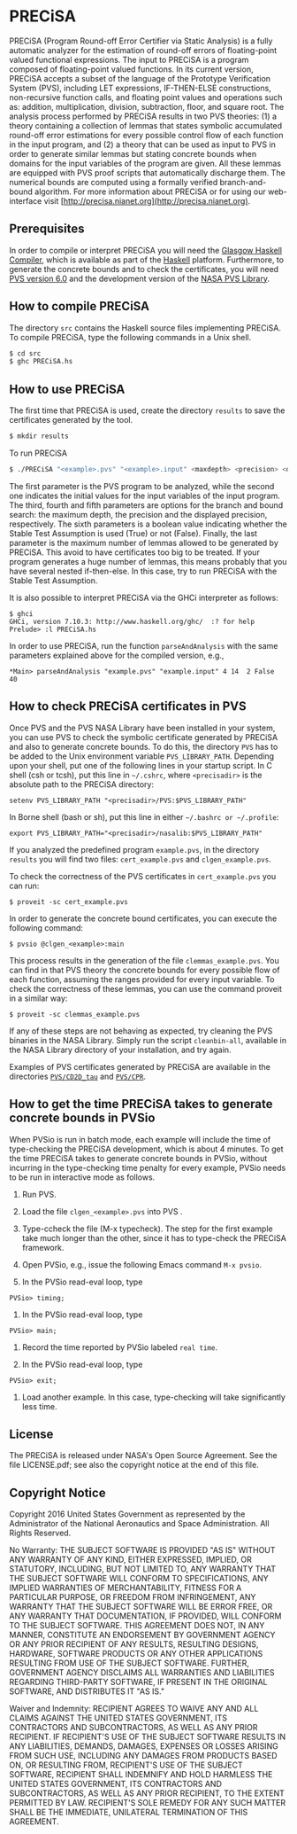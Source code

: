 # PRECiSA

PRECiSA (Program Round-off Error Certifier via Static Analysis) is a fully automatic analyzer for the estimation of round-off errors of floating-point valued functional expressions.
The input to PRECiSA is a program composed of floating-point valued functions. In its current version, PRECiSA accepts a subset of the language of the Prototype Verification System (PVS), including LET expressions, IF-THEN-ELSE constructions, non-recursive function calls, and floating point values and operations such as: addition, multiplication, division, subtraction, floor, and square root.
The analysis process performed by PRECiSA results in two PVS theories: (1) a theory containing a collection of lemmas that states symbolic accumulated round-off error estimations for every possible control flow of each function in the input program, and (2) a theory that can be used as input to PVS in order to generate similar lemmas but stating concrete bounds when domains for the input variables of the program are given. All these lemmas are equipped with PVS proof scripts that automatically discharge them. The numerical bounds are computed using a formally verified branch-and-bound algorithm.
For more information about PRECiSA or for using our web-interface visit [http://precisa.nianet.org](http://precisa.nianet.org).

Prerequisites
-------------

In order to compile or interpret PRECiSA you will need the [Glasgow Haskell Compiler](https://www.haskell.org/ghc), which is available as part of the [Haskell](https://www.haskell.org/platform) platform.
Furthermore, to generate the concrete bounds and to check the certificates, you will need [PVS version 6.0](http://pvs.csl.sri.com) and the development version of the [NASA PVS Library](https://github.com/nasa/pvslib).

How to compile PRECiSA
------------------

The directory `src` contains the Haskell source files implementing
PRECiSA. To compile PRECiSA, type the following commands in a Unix shell.

```bash
$ cd src
$ ghc PRECiSA.hs 
```

How to use PRECiSA
------------------

The first time that PRECiSA is used, create the directory `results` to
save the certificates generated by the tool.

```bash 
$ mkdir results 
```

To run PRECiSA 
```bash 
$ ./PRECiSA "<example>.pvs" "<example>.input" <maxdepth> <precision> <displayed-precision> <stable-test-assumption> <maxlemmas>
```

The first parameter is the PVS program to be analyzed, while the second one indicates the initial values for the input variables of the input program.
The third, fourth and fifth parameters are options for the branch and bound search: the maximum depth, the precision and the displayed precision, respectively.
The sixth parameters is a boolean value indicating whether the Stable Test Assumption is used (True) or not (False).
Finally, the last parameter is the maximum number of lemmas allowed to be generated by PRECiSA. This avoid to have certificates too big to be treated. If your program generates a huge number of lemmas, this means probably that you have several nested if-then-else. In this case, try to run PRECiSA with the Stable Test Assumption.

It is also possible to interpret PRECiSA via the GHCi interpreter as follows:

```
$ ghci
GHCi, version 7.10.3: http://www.haskell.org/ghc/  :? for help
Prelude> :l PRECiSA.hs 
```

In order to use PRECiSA, run the function `parseAndAnalysis` with the
same parameters explained above for the compiled version, e.g.,

```
*Main> parseAndAnalysis "example.pvs" "example.input" 4 14  2 False  40
```

How to check PRECiSA certificates in PVS
------------------

Once PVS and the PVS NASA Library have been installed in your system,
you can use PVS to check the symbolic certificate generated by PRECiSA
and also to generate concrete bounds. To do this, the directory `PVS` has to be added to the Unix environment variable
`PVS_LIBRARY_PATH`.  Depending upon your shell, put one of the following lines
in your startup script.  In C shell (csh or tcsh), put this line in
`~/.cshrc`, where `<precisadir>` is the absolute path to the PRECiSA directory:

~~~
setenv PVS_LIBRARY_PATH "<precisadir>/PVS:$PVS_LIBRARY_PATH"
~~~

In Borne shell (bash or sh), put this line in either `~/.bashrc or ~/.profile`:

~~~
export PVS_LIBRARY_PATH="<precisadir>/nasalib:$PVS_LIBRARY_PATH"
~~~

If you analyzed the predefined program `example.pvs`, in the directory `results` you will find two files: `cert_example.pvs` and `clgen_example.pvs`.

To check the correctness of the PVS certificates in `cert_example.pvs` you can run:

```
$ proveit -sc cert_example.pvs
```

In order to generate the concrete bound certificates, you can execute the following command:

```
$ pvsio @clgen_<example>:main
```

This process results in the generation of the file `clemmas_example.pvs`. You can find in that PVS theory the concrete bounds for every possible flow of each function, assuming the ranges provided for every input variable. To check the correctness of these lemmas, you can use the command proveit in a similar way:

```
$ proveit -sc clemmas_example.pvs
```

If any of these steps are not behaving as expected, try cleaning the
PVS binaries in the NASA Library. Simply run the script
`cleanbin-all`, available in the NASA Library directory of your installation, and try again.

Examples of PVS certificates generated by PRECiSA are available in the
directories [`PVS/CD2D_tau`](PVS/CD2D_tau) and [`PVS/CPR`](PVS/CPR/).

How to get the time PRECiSA takes to generate concrete bounds in PVSio
-------

When PVSio is run in batch mode, each example will include the time of
type-checking the PRECiSA development, which is about 4 minutes. To
get the time PRECiSA takes to generate concrete bounds in PVSio,
without incurring in the type-checking time penalty for every example,
PVSio needs to be run in interactive mode as follows.

1. Run PVS.

1. Load the file `clgen_<example>.pvs` into PVS .

1. Type-ccheck the file (M-x typecheck). The step for the first example
 take much longer than the other, since it has to type-check the
 PRECiSA framework.

1. Open PVSio, e.g., issue the following Emacs command `M-x pvsio`.

1. In the PVSio read-eval loop, type 
  ```
PVSio> timing;
  ```

1. In the PVSio read-eval loop, type
  ```
PVSio> main;
  ```

1. Record the time reported by PVSio labeled `real time`.

1. In the PVSio read-eval loop, type
  ```
PVSio> exit;
  ```

1. Load another example. In this case, type-checking will take significantly less time.

License
-------

The PRECiSA is released under NASA's Open Source Agreement. See the file LICENSE.pdf; see also the copyright notice at the end of this file.

Copyright Notice
------------------

Copyright 2016 United States Government as represented by the Administrator of the National Aeronautics and Space Administration. All Rights Reserved.

No Warranty: THE SUBJECT SOFTWARE IS PROVIDED "AS IS" WITHOUT ANY WARRANTY OF ANY KIND, EITHER EXPRESSED, IMPLIED, OR STATUTORY, INCLUDING, BUT NOT LIMITED TO, ANY WARRANTY THAT THE SUBJECT SOFTWARE WILL CONFORM TO SPECIFICATIONS, ANY IMPLIED WARRANTIES OF MERCHANTABILITY, FITNESS FOR A PARTICULAR PURPOSE, OR FREEDOM FROM INFRINGEMENT, ANY WARRANTY THAT THE SUBJECT SOFTWARE WILL BE ERROR FREE, OR ANY WARRANTY THAT DOCUMENTATION, IF PROVIDED, WILL CONFORM TO THE SUBJECT SOFTWARE. THIS AGREEMENT DOES NOT, IN ANY MANNER, CONSTITUTE AN ENDORSEMENT BY GOVERNMENT AGENCY OR ANY PRIOR RECIPIENT OF ANY RESULTS, RESULTING DESIGNS, HARDWARE, SOFTWARE PRODUCTS OR ANY OTHER APPLICATIONS RESULTING FROM USE OF THE SUBJECT SOFTWARE.  FURTHER, GOVERNMENT AGENCY DISCLAIMS ALL WARRANTIES AND LIABILITIES REGARDING THIRD-PARTY SOFTWARE, IF PRESENT IN THE ORIGINAL SOFTWARE, AND DISTRIBUTES IT "AS IS."

Waiver and Indemnity: RECIPIENT AGREES TO WAIVE ANY AND ALL CLAIMS AGAINST THE UNITED STATES GOVERNMENT, ITS CONTRACTORS AND SUBCONTRACTORS, AS WELL AS ANY PRIOR RECIPIENT.  IF RECIPIENT'S USE OF THE SUBJECT SOFTWARE RESULTS IN ANY LIABILITIES, DEMANDS, DAMAGES, EXPENSES OR LOSSES ARISING FROM SUCH USE, INCLUDING ANY DAMAGES FROM PRODUCTS BASED ON, OR RESULTING FROM, RECIPIENT'S USE OF THE SUBJECT SOFTWARE, RECIPIENT SHALL INDEMNIFY AND HOLD HARMLESS THE UNITED STATES GOVERNMENT, ITS CONTRACTORS AND SUBCONTRACTORS, AS WELL AS ANY PRIOR RECIPIENT, TO THE EXTENT PERMITTED BY LAW.  RECIPIENT'S SOLE REMEDY FOR ANY SUCH MATTER SHALL BE THE IMMEDIATE, UNILATERAL TERMINATION OF THIS AGREEMENT.

